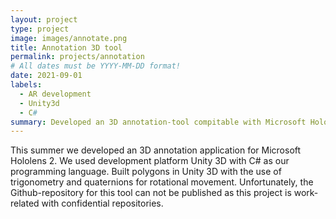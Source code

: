 ```yaml
---
layout: project
type: project
image: images/annotate.png
title: Annotation 3D tool
permalink: projects/annotation
# All dates must be YYYY-MM-DD format!
date: 2021-09-01
labels:
  - AR development
  - Unity3d 
  - C#
summary: Developed an 3D annotation-tool compitable with Microsoft Hololens 2 smart-glasses. 
---
```




This summer we developed an 3D annotation application for Microsoft Hololens 2. We used development platform Unity 3D with C# as our programming language. Built polygons in Unity 3D with the use of trigonometry and quaternions for rotational movement. Unfortunately, the Github-repository for this tool can not be published as this project is work-related with confidential repositories. 




